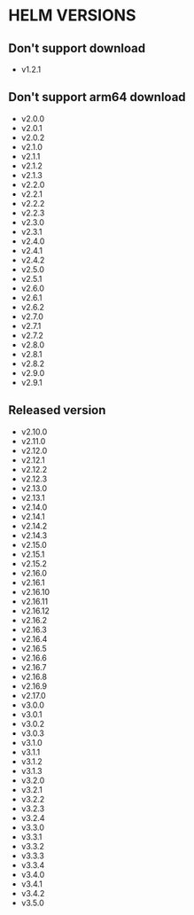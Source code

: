 # HELM VERSIONS

## Don't support download

* v1.2.1

## Don't support arm64 download

* v2.0.0
* v2.0.1
* v2.0.2
* v2.1.0
* v2.1.1
* v2.1.2
* v2.1.3
* v2.2.0
* v2.2.1
* v2.2.2
* v2.2.3
* v2.3.0
* v2.3.1
* v2.4.0
* v2.4.1
* v2.4.2
* v2.5.0
* v2.5.1
* v2.6.0
* v2.6.1
* v2.6.2
* v2.7.0
* v2.7.1
* v2.7.2
* v2.8.0
* v2.8.1
* v2.8.2
* v2.9.0
* v2.9.1

## Released version

* v2.10.0
* v2.11.0
* v2.12.0
* v2.12.1
* v2.12.2
* v2.12.3
* v2.13.0
* v2.13.1
* v2.14.0
* v2.14.1
* v2.14.2
* v2.14.3
* v2.15.0
* v2.15.1
* v2.15.2
* v2.16.0
* v2.16.1
* v2.16.10
* v2.16.11
* v2.16.12
* v2.16.2
* v2.16.3
* v2.16.4
* v2.16.5
* v2.16.6
* v2.16.7
* v2.16.8
* v2.16.9
* v2.17.0
* v3.0.0
* v3.0.1
* v3.0.2
* v3.0.3
* v3.1.0
* v3.1.1
* v3.1.2
* v3.1.3
* v3.2.0
* v3.2.1
* v3.2.2
* v3.2.3
* v3.2.4
* v3.3.0
* v3.3.1
* v3.3.2
* v3.3.3
* v3.3.4
* v3.4.0
* v3.4.1
* v3.4.2
* v3.5.0
